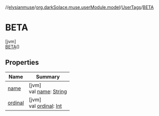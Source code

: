 //[elysianmuse](../../../../index.md)/[org.darkSolace.muse.userModule.model](../../index.md)/[UserTags](../index.md)/[BETA](index.md)

# BETA

[jvm]\
[BETA](index.md)()

## Properties

| Name | Summary |
|---|---|
| [name](../-a-r-t-i-s-t/index.md#-372974862%2FProperties%2F-1216412040) | [jvm]<br>val [name](../-a-r-t-i-s-t/index.md#-372974862%2FProperties%2F-1216412040): [String](https://kotlinlang.org/api/latest/jvm/stdlib/kotlin/-string/index.html) |
| [ordinal](../-a-r-t-i-s-t/index.md#-739389684%2FProperties%2F-1216412040) | [jvm]<br>val [ordinal](../-a-r-t-i-s-t/index.md#-739389684%2FProperties%2F-1216412040): [Int](https://kotlinlang.org/api/latest/jvm/stdlib/kotlin/-int/index.html) |
